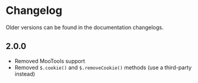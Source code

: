 # Changelog #

Older versions can be found in the documentation changelogs.

## 2.0.0 ##

* Removed MooTools support
* Removed `$.cookie()` and `$.removeCookie()` methods (use a third-party instead)